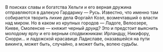 <!--2016-11-26 21:19:58-->
В поисках славы и богатства Хельги и его верная дружина отправляются в далекую Гардарику — Русь. Известно, что именно там собирается творить лихие дела Форгайл Коэл, возмечтавший о власти над миром. Но в каком из крупных городов — Ладоге, Велоозере, Киеве, Смоленске — княжит черный друид? Это и предстоит выяснить молодому ярлу и его верным сподвижникам: Ирландцу, Никифору, Снорри... и ладожской красавице Ладиславе, оказавшейся на пути викинга, может быть, случайно, а может быть, волею судьбы.